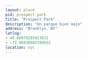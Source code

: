 ```yaml
---
layout: place
pid: prospect-park
title: "Prospect Park"
description: "Un parque bien majo"
address: "Brooklyn, NY"
latlng:
- 40.66079205923622
- -73.96930685789933
location: nyc
---
```

